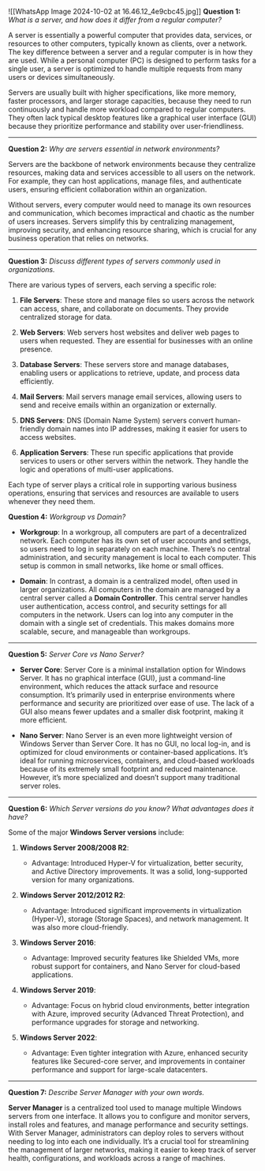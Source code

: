 ![[WhatsApp Image 2024-10-02 at 16.46.12_4e9cbc45.jpg]]
**Question 1:** _What is a server, and how does it differ from a regular computer?_

A server is essentially a powerful computer that provides data, services, or resources to other computers, typically known as clients, over a network. The key difference between a server and a regular computer is in how they are used. While a personal computer (PC) is designed to perform tasks for a single user, a server is optimized to handle multiple requests from many users or devices simultaneously.

Servers are usually built with higher specifications, like more memory, faster processors, and larger storage capacities, because they need to run continuously and handle more workload compared to regular computers. They often lack typical desktop features like a graphical user interface (GUI) because they prioritize performance and stability over user-friendliness.

---

**Question 2:** _Why are servers essential in network environments?_

Servers are the backbone of network environments because they centralize resources, making data and services accessible to all users on the network. For example, they can host applications, manage files, and authenticate users, ensuring efficient collaboration within an organization.

Without servers, every computer would need to manage its own resources and communication, which becomes impractical and chaotic as the number of users increases. Servers simplify this by centralizing management, improving security, and enhancing resource sharing, which is crucial for any business operation that relies on networks.

---

**Question 3:** _Discuss different types of servers commonly used in organizations._

There are various types of servers, each serving a specific role:

1. **File Servers**: These store and manage files so users across the network can access, share, and collaborate on documents. They provide centralized storage for data.
    
2. **Web Servers**: Web servers host websites and deliver web pages to users when requested. They are essential for businesses with an online presence.
    
3. **Database Servers**: These servers store and manage databases, enabling users or applications to retrieve, update, and process data efficiently.
    
4. **Mail Servers**: Mail servers manage email services, allowing users to send and receive emails within an organization or externally.
    
5. **DNS Servers**: DNS (Domain Name System) servers convert human-friendly domain names into IP addresses, making it easier for users to access websites.
    
6. **Application Servers**: These run specific applications that provide services to users or other servers within the network. They handle the logic and operations of multi-user applications.
    

Each type of server plays a critical role in supporting various business operations, ensuring that services and resources are available to users whenever they need them.

**Question 4:** _Workgroup vs Domain?_

- **Workgroup**: In a workgroup, all computers are part of a decentralized network. Each computer has its own set of user accounts and settings, so users need to log in separately on each machine. There’s no central administration, and security management is local to each computer. This setup is common in small networks, like home or small offices.
    
- **Domain**: In contrast, a domain is a centralized model, often used in larger organizations. All computers in the domain are managed by a central server called a **Domain Controller**. This central server handles user authentication, access control, and security settings for all computers in the network. Users can log into any computer in the domain with a single set of credentials. This makes domains more scalable, secure, and manageable than workgroups.
    

---

**Question 5:** _Server Core vs Nano Server?_

- **Server Core**: Server Core is a minimal installation option for Windows Server. It has no graphical interface (GUI), just a command-line environment, which reduces the attack surface and resource consumption. It’s primarily used in enterprise environments where performance and security are prioritized over ease of use. The lack of a GUI also means fewer updates and a smaller disk footprint, making it more efficient.
    
- **Nano Server**: Nano Server is an even more lightweight version of Windows Server than Server Core. It has no GUI, no local log-in, and is optimized for cloud environments or container-based applications. It’s ideal for running microservices, containers, and cloud-based workloads because of its extremely small footprint and reduced maintenance. However, it’s more specialized and doesn’t support many traditional server roles.
    

---

**Question 6:** _Which Server versions do you know? What advantages does it have?_

Some of the major **Windows Server versions** include:

1. **Windows Server 2008/2008 R2**:
    
    - Advantage: Introduced Hyper-V for virtualization, better security, and Active Directory improvements. It was a solid, long-supported version for many organizations.
2. **Windows Server 2012/2012 R2**:
    
    - Advantage: Introduced significant improvements in virtualization (Hyper-V), storage (Storage Spaces), and network management. It was also more cloud-friendly.
3. **Windows Server 2016**:
    
    - Advantage: Improved security features like Shielded VMs, more robust support for containers, and Nano Server for cloud-based applications.
4. **Windows Server 2019**:
    
    - Advantage: Focus on hybrid cloud environments, better integration with Azure, improved security (Advanced Threat Protection), and performance upgrades for storage and networking.
5. **Windows Server 2022**:
    
    - Advantage: Even tighter integration with Azure, enhanced security features like Secured-core server, and improvements in container performance and support for large-scale datacenters.

---

**Question 7:** _Describe Server Manager with your own words._

**Server Manager** is a centralized tool used to manage multiple Windows servers from one interface. It allows you to configure and monitor servers, install roles and features, and manage performance and security settings. With Server Manager, administrators can deploy roles to servers without needing to log into each one individually. It’s a crucial tool for streamlining the management of larger networks, making it easier to keep track of server health, configurations, and workloads across a range of machines.
